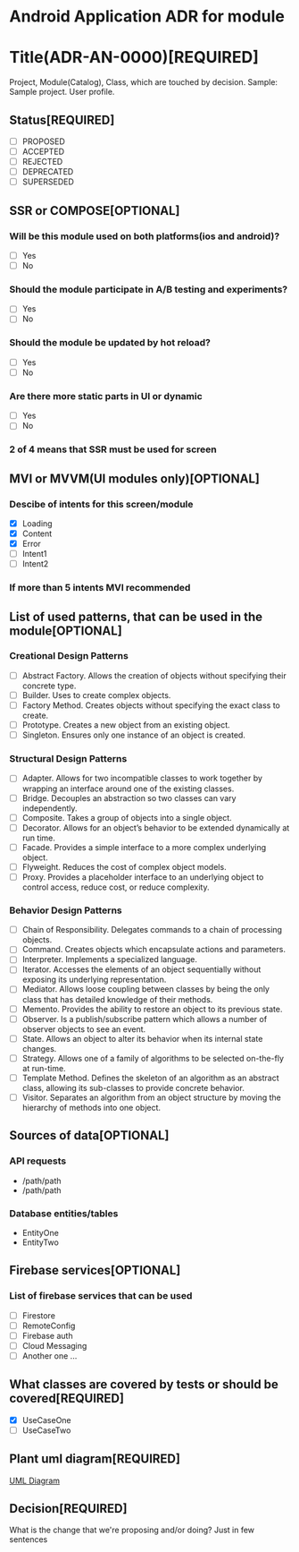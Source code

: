 # Android Application ADR for module

# Title(ADR-AN-0000)[REQUIRED]
Project, Module(Catalog), Class, which are touched by decision. 
Sample: Sample project. User profile.

## Status[REQUIRED]
- [ ] PROPOSED
- [ ] ACCEPTED
- [ ] REJECTED
- [ ] DEPRECATED
- [ ] SUPERSEDED

## SSR or COMPOSE[OPTIONAL]

### Will be this module used on both platforms(ios and android)?
- [ ] Yes
- [ ] No 
### Should the module participate in A/B testing and experiments?
- [ ] Yes
- [ ] No 
### Should the module be updated by hot reload?
- [ ] Yes
- [ ] No
### Are there more static parts in UI or dynamic
- [ ] Yes
- [ ] No

### 2 of 4 means that SSR must be used for screen

## MVI or MVVM(UI modules only)[OPTIONAL]

### Descibe of intents for this screen/module
- [x] Loading
- [x] Content
- [x] Error
- [ ] Intent1
- [ ] Intent2
### If more than 5 intents MVI recommended

## List of used patterns, that can be used in the module[OPTIONAL]

### Creational Design Patterns
- [ ] Abstract Factory. Allows the creation of objects without specifying their concrete type. 
- [ ] Builder. Uses to create complex objects.
- [ ] Factory Method. Creates objects without specifying the exact class to create.
- [ ] Prototype. Creates a new object from an existing object.
- [ ] Singleton. Ensures only one instance of an object is created.

### Structural Design Patterns
- [ ] Adapter. Allows for two incompatible classes to work together by wrapping an interface around one of the existing classes.
- [ ] Bridge. Decouples an abstraction so two classes can vary independently.
- [ ] Composite. Takes a group of objects into a single object.
- [ ] Decorator. Allows for an object’s behavior to be extended dynamically at run time.
- [ ] Facade. Provides a simple interface to a more complex underlying object.
- [ ] Flyweight. Reduces the cost of complex object models.
- [ ] Proxy. Provides a placeholder interface to an underlying object to control access, reduce cost, or reduce complexity.

### Behavior Design Patterns
- [ ] Chain of Responsibility. Delegates commands to a chain of processing objects.
- [ ] Command. Creates objects which encapsulate actions and parameters.
- [ ] Interpreter. Implements a specialized language.
- [ ] Iterator. Accesses the elements of an object sequentially without exposing its underlying representation.
- [ ] Mediator. Allows loose coupling between classes by being the only class that has detailed knowledge of their methods.
- [ ] Memento. Provides the ability to restore an object to its previous state.
- [ ] Observer. Is a publish/subscribe pattern which allows a number of observer objects to see an event.
- [ ] State. Allows an object to alter its behavior when its internal state changes.
- [ ] Strategy. Allows one of a family of algorithms to be selected on-the-fly at run-time.
- [ ] Template Method. Defines the skeleton of an algorithm as an abstract class, allowing its sub-classes to provide concrete behavior.
- [ ] Visitor. Separates an algorithm from an object structure by moving the hierarchy of methods into one object.

## Sources of data[OPTIONAL]

### API requests
* /path/path 
* /path/path

### Database entities/tables
* EntityOne
* EntityTwo

## Firebase services[OPTIONAL]
### List of firebase services that can be used
- [ ] Firestore
- [ ] RemoteConfig
- [ ] Firebase auth
- [ ] Cloud Messaging
- [ ] Another one ...

## What classes are covered by tests or should be covered[REQUIRED]
- [x] UseCaseOne
- [ ] UseCaseTwo

## Plant uml diagram[REQUIRED]
[UML Diagram](plant_uml_sample.puml)

## Decision[REQUIRED]
What is the change that we're proposing and/or doing?
Just in few sentences